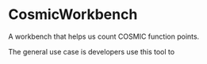 # CosmicWorkbench
A workbench that helps us count COSMIC function points.

The general use case is developers use this tool to 
